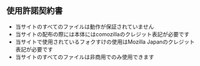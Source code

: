 ## 使用許諾契約書
- 当サイトのすべてのファイルは動作が保証されていません
- 当サイトの配布の際には本体にはcomozillaのクレジット表記が必要です
- 当サイトで使用されているフォクすけの使用はMozilla Japanのクレジット表記が必要です
- 当サイトのすべてのファイルは非商用でのみ使用できます